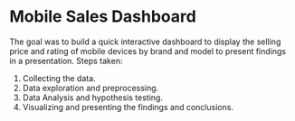 # Mobile Sales Dashboard
The goal was to build a quick interactive dashboard to display the selling price and rating of mobile devices by brand and model to present findings in a presentation.
Steps taken:
1. Collecting the data.
2. Data exploration and preprocessing.
3. Data Analysis and hypothesis testing.
4. Visualizing and presenting the findings and conclusions.
